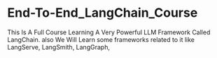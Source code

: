 # End-To-End_LangChain_Course
This Is A Full Course Learning A Very Powerful LLM Framework Called LangChain. also We Will Learn some frameworks related to it like LangServe, LangSmith, LangGraph,
